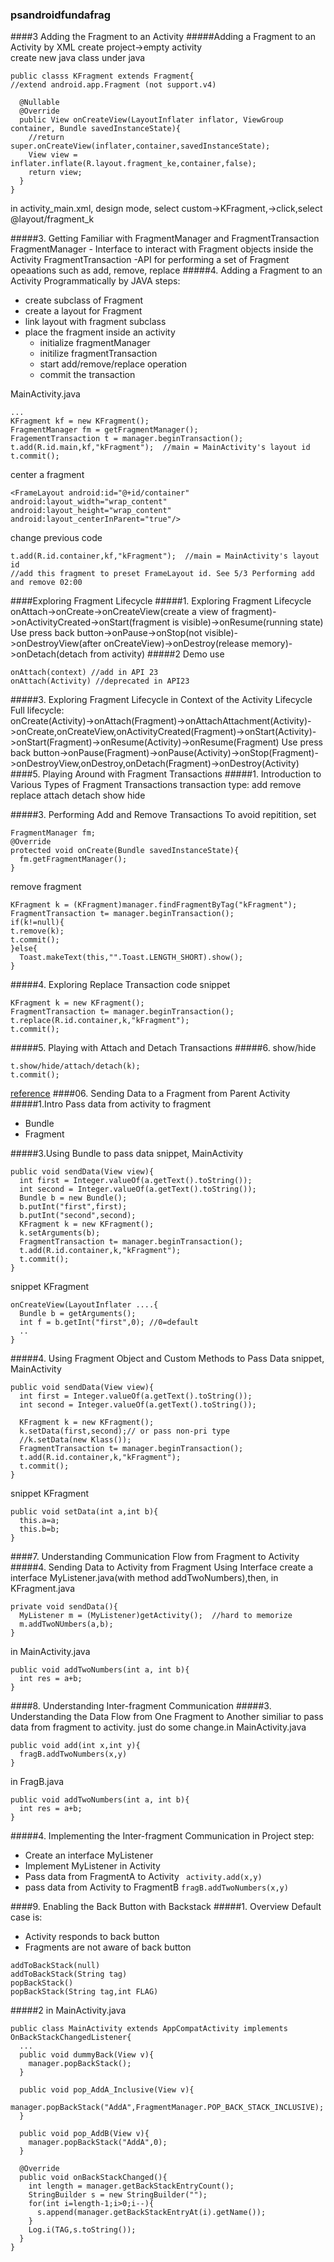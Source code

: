 ### psandroidfundafrag
####3 Adding the Fragment to an Activity
#####Adding a Fragment to an Activity by XML
create project->empty activity  
create new java class under java
```
public classs KFragment extends Fragment{
//extend android.app.Fragment (not support.v4)

  @Nullable
  @Override
  public View onCreateView(LayoutInflater inflator, ViewGroup container, Bundle savedInstanceState){
    //return super.onCreateView(inflater,container,savedInstanceState);
    View view = inflater.inflate(R.layout.fragment_ke,container,false);
    return view;
  }
}
```
in activity_main.xml, design mode, select custom->KFragment,->click,select @layout/fragment_k

#####3. Getting Familiar with FragmentManager and FragmentTransaction
FragmentManager - Interface to interact with Fragment objects inside the Activity
FragmentTransaction -API for performing a set of Fragment opeaations such as add, remove, replace
#####4. Adding a Fragment to an Activity Programmatically by JAVA
steps:
- create subclass of Fragment
- create a layout for Fragment
- link layout with fragment subclass
- place the fragment inside an activity
  - initialize fragmentManager
  - initilize fragmentTransaction
  - start add/remove/replace operation
  - commit the transaction  

MainActivity.java
```
...
KFragment kf = new KFragment();
FragmentManager fm = getFragmentManager();
FragementTransaction t = manager.beginTransaction();
t.add(R.id.main,kf,"kFragment");  //main = MainActivity's layout id
t.commit();
```
center a fragment
```
<FrameLayout android:id="@+id/container" android:layout_width="wrap_content" android:layout_height="wrap_content" android:layout_centerInParent="true"/>
```
change previous code
```
t.add(R.id.container,kf,"kFragment");  //main = MainActivity's layout id
//add this fragment to preset FrameLayout id. See 5/3 Performing add and remove 02:00
```

####Exploring Fragment Lifecycle
#####1. Exploring Fragment Lifecycle
onAttach->onCreate->onCreateView(create a view of fragment)->onActivityCreated->onStart(fragment is visible)->onResume(running state)  
Use press back button->onPause->onStop(not visible)->onDestroyView(after onCreateView)->onDestroy(release memory)->onDetach(detach from activity)
#####2 Demo
use
```
onAttach(context) //add in API 23
onAttach(Activity) //deprecated in API23
```
#####3. Exploring Fragment Lifecycle in Context of the Activity Lifecycle
Full lifecycle:  
onCreate(Activity)->onAttach(Fragment)->onAttachAttachment(Activity)->onCreate,onCreateView,onActivityCreated(Fragment)->onStart(Activity)->onStart(Fragment)->onResume(Activity)->onResume(Fragment) 
Use press back button->onPause(Fragment)->onPause(Activity)->onStop(Fragment)->onDestroyView,onDestroy,onDetach(Fragment)->onDestroy(Activity)
####5. Playing Around with Fragment Transactions
#####1. Introduction to Various Types of Fragment Transactions
transaction type: add remove replace attach detach show hide  

#####3. Performing Add and Remove Transactions
To avoid repitition, set
```
FragmentManager fm;
@Override
protected void onCreate(Bundle savedInstanceState){
  fm.getFragmentManager();
}
```
remove fragment
```
KFragment k = (KFragment)manager.findFragmentByTag("kFragment");
FragmentTransaction t= manager.beginTransaction();
if(k!=null){
t.remove(k);
t.commit();
}else{
  Toast.makeText(this,"".Toast.LENGTH_SHORT).show();
}
```
#####4. Exploring Replace Transaction
code snippet
```
KFragment k = new KFragment();
FragmentTransaction t= manager.beginTransaction();
t.replace(R.id.container,k,"kFragment");
t.commit();
```
#####5. Playing with Attach and Detach Transactions
#####6. show/hide
```
t.show/hide/attach/detach(k);
t.commit();
```
[reference](http://stackoverflow.com/questions/9156406/whats-the-difference-between-detaching-a-fragment-and-removing-it)
####06. Sending Data to a Fragment from Parent Activity
#####1.Intro
Pass data from activity to fragment
- Bundle
- Fragment  

#####3.Using Bundle to pass data
snippet, MainActivity
```
public void sendData(View view){
  int first = Integer.valueOf(a.getText().toString());
  int second = Integer.valueOf(a.getText().toString());
  Bundle b = new Bundle();
  b.putInt("first",first);
  b.putInt("second",second);
  KFragment k = new KFragment();
  k.setArguments(b);
  FragmentTransaction t= manager.beginTransaction();
  t.add(R.id.container,k,"kFragment");
  t.commit();
}
```
snippet KFragment
```
onCreateView(LayoutInflater ....{
  Bundle b = getArguments();
  int f = b.getInt("first",0); //0=default
  ..
}
```
#####4. Using Fragment Object and Custom Methods to Pass Data
snippet, MainActivity
```
public void sendData(View view){
  int first = Integer.valueOf(a.getText().toString());
  int second = Integer.valueOf(a.getText().toString());

  KFragment k = new KFragment();
  k.setData(first,second);// or pass non-pri type
  //k.setData(new Klass());
  FragmentTransaction t= manager.beginTransaction();
  t.add(R.id.container,k,"kFragment");
  t.commit();
}
```
snippet KFragment
```
public void setData(int a,int b){
  this.a=a;
  this.b=b;
}
```
####7. Understanding Communication Flow from Fragment to Activity
#####4. Sending Data to Activity from Fragment Using Interface
create a interface MyListener.java(with method addTwoNumbers),then, in KFragment.java
```
private void sendData(){
  MyListener m = (MyListener)getActivity();  //hard to memorize
  m.addTwoNUmbers(a,b);
}
```
in MainActivity.java
```
public void addTwoNumbers(int a, int b){
  int res = a+b;
}
```
####8. Understanding Inter-fragment Communication
#####3. Understanding the Data Flow from One Fragment to Another
similiar to pass data from fragment to activity. just do some change.in MainActivity.java
```
public void add(int x,int y){
  fragB.addTwoNumbers(x,y)
}
```
in FragB.java
```
public void addTwoNumbers(int a, int b){
  int res = a+b;
}
```
#####4. Implementing the Inter-fragment Communication in Project
step:
- Create an interface MyListener
- Implement MyListener in Activity
- Pass data from FragmentA to Activity ``` activity.add(x,y)```
- pass data from Activity to FragmentB ```fragB.addTwoNumbers(x,y)```  

####9. Enabling the Back Button with Backstack
#####1. Overview
Default case is:
- Activity responds to back button
- Fragments are not aware of back button  

```
addToBackStack(null)
addToBackStack(String tag)
popBackStack()
popBackStack(String tag,int FLAG)
```
#####2
in MainActivity.java
```
public class MainActivity extends AppCompatActivity implements OnBackStackChangedListener{
  ...
  public void dummyBack(View v){
    manager.popBackStack();
  }
  
  public void pop_AddA_Inclusive(View v){
    manager.popBackStack("AddA",FragmentManager.POP_BACK_STACK_INCLUSIVE);
  }
  
  public void pop_AddB(View v){
    manager.popBackStack("AddA",0);
  }
  
  @Override
  public void onBackStackChanged(){
    int length = manager.getBackStackEntryCount();
    StringBuilder s = new StringBuilder("");
    for(int i=length-1;i>0;i--){
      s.append(manager.getBackStackEntryAt(i).getName());
    }
    Log.i(TAG,s.toString());
  }
}
```
